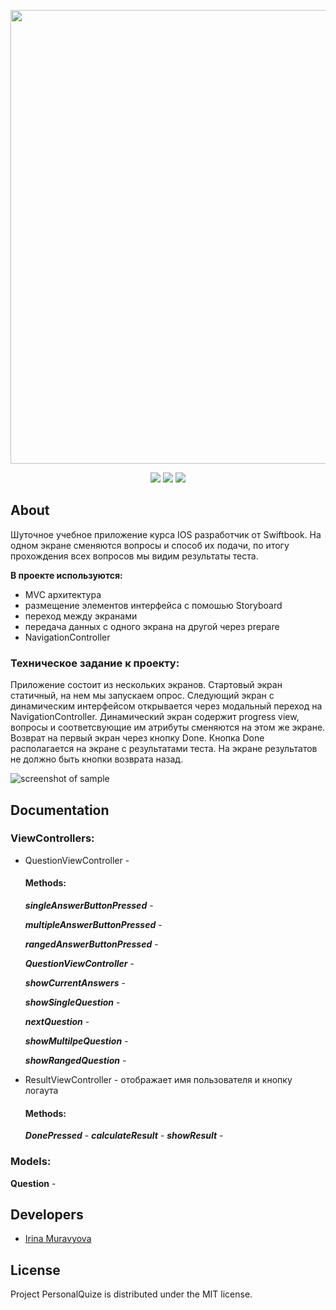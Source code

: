 <p align="center">
      <img src="https://i.ibb.co/qmqv7ZY/2024-04-13-17-42-50.png" width="726">
</p>

<p align="center">
   <img src="https://img.shields.io/badge/Engine-XCode v15.3-blueviolet">
   <img src="https://img.shields.io/badge/Version-v1.0-blue">
   <img src="https://img.shields.io/badge/License-MIT-green">
</p>

## About
Шуточное учебное приложение курса IOS разработчик от Swiftbook. 
На одном экране сменяются вопросы и способ их подачи, по итогу прохождения всех вопросов мы видим результаты теста.

**В проекте используются:**

* MVC архитектура
* размещение элементов интерфейса с помошью Storyboard
* переход между экранами
* передача данных с одного экрана на другой через prepare
* NavigationController


### Техническое задание к проекту:

Приложение состоит из нескольких экранов.
Стартовый экран статичный, на нем мы запускаем опрос.
Следующий экран с динамическим интерфейсом открывается через модальный переход на NavigationController.
Динамический экран содержит progress view, вопросы и соответсвующие им атрибуты сменяются на этом же экране.
Возврат на первый экран через кнопку Done. Кнопка Done располагается на экране с результатами теста.
На экране результатов не должно быть кнопки возврата назад.


![screenshot of sample](https://i.ibb.co/gmBSfGm/Personal-Quize.jpg)

## Documentation

### ViewControllers:

* QuestionViewController - 
     
  #### Methods:
  
  ***singleAnswerButtonPressed*** - 
  
  ***multipleAnswerButtonPressed*** - 
  
  ***rangedAnswerButtonPressed*** - 
  
  ***QuestionViewController*** -
  
  ***showCurrentAnswers*** -
  
  ***showSingleQuestion*** -

  ***nextQuestion*** -

  ***showMultilpeQuestion*** -

  ***showRangedQuestion*** -
  
  
* ResultViewController - отображает имя пользователя и кнопку логаута
       
  #### Methods:
  
  ***DonePressed*** -
  ***calculateResult*** -
  ***showResult*** - 

### Models:

**Question** - 



## Developers

- [Irina Muravyova](https://github.com/IrinaMuravyova)

## License
Project PersonalQuize is distributed under the MIT license.
